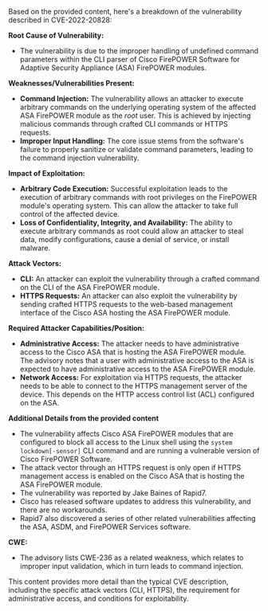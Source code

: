 Based on the provided content, here's a breakdown of the vulnerability described in CVE-2022-20828:

**Root Cause of Vulnerability:**

*   The vulnerability is due to the improper handling of undefined command parameters within the CLI parser of Cisco FirePOWER Software for Adaptive Security Appliance (ASA) FirePOWER modules.

**Weaknesses/Vulnerabilities Present:**

*   **Command Injection:** The vulnerability allows an attacker to execute arbitrary commands on the underlying operating system of the affected ASA FirePOWER module as the *root* user. This is achieved by injecting malicious commands through crafted CLI commands or HTTPS requests.
*   **Improper Input Handling:** The core issue stems from the software's failure to properly sanitize or validate command parameters, leading to the command injection vulnerability.

**Impact of Exploitation:**

*   **Arbitrary Code Execution:** Successful exploitation leads to the execution of arbitrary commands with root privileges on the FirePOWER module's operating system. This can allow the attacker to take full control of the affected device.
*   **Loss of Confidentiality, Integrity, and Availability:** The ability to execute arbitrary commands as root could allow an attacker to steal data, modify configurations, cause a denial of service, or install malware.

**Attack Vectors:**

*   **CLI:** An attacker can exploit the vulnerability through a crafted command on the CLI of the ASA FirePOWER module.
*  **HTTPS Requests:** An attacker can also exploit the vulnerability by sending crafted HTTPS requests to the web-based management interface of the Cisco ASA hosting the ASA FirePOWER module.

**Required Attacker Capabilities/Position:**

*   **Administrative Access:** The attacker needs to have administrative access to the Cisco ASA that is hosting the ASA FirePOWER module. The advisory notes that a user with administrative access to the ASA is expected to have administrative access to the ASA FirePOWER module.
* **Network Access:** For exploitation via HTTPS requests, the attacker needs to be able to connect to the HTTPS management server of the device. This depends on the HTTP access control list (ACL) configured on the ASA.

**Additional Details from the provided content**
*   The vulnerability affects Cisco ASA FirePOWER modules that are configured to block all access to the Linux shell using the `system lockdown[-sensor]` CLI command and are running a vulnerable version of Cisco FirePOWER Software.
*   The attack vector through an HTTPS request is only open if HTTPS management access is enabled on the Cisco ASA that is hosting the ASA FirePOWER module.
*   The vulnerability was reported by Jake Baines of Rapid7.
*   Cisco has released software updates to address this vulnerability, and there are no workarounds.
*   Rapid7 also discovered a series of other related vulnerabilities affecting the ASA, ASDM, and FirePOWER Services software.

**CWE:**
* The advisory lists CWE-236 as a related weakness, which relates to improper input validation, which in turn leads to command injection.

This content provides more detail than the typical CVE description, including the specific attack vectors (CLI, HTTPS), the requirement for administrative access, and conditions for exploitability.